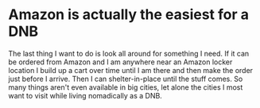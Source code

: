 # Amazon is actually the easiest for a DNB

The last thing I want to do is look all around for something I need. If it can be ordered from Amazon and I am anywhere near an Amazon locker location I build up a cart over time until I am there and then make the order just before I arrive. Then I can shelter-in-place until the stuff comes. So many things aren't even available in big cities, let alone the cities I most want to visit while living nomadically as a DNB.
